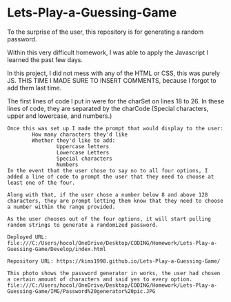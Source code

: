 # Lets-Play-a-Guessing-Game
To the surprise of the user, this repository is for generating a random password.


Within this very difficult homework, I was able to apply the Javascript I learned the past few days.

In this project, I did not mess with any of the HTML or CSS, this was purely JS.
THIS TIME I MADE SURE TO INSERT COMMENTS, because I forgot to add them last time.

The first lines of code I put in were for the charSet on lines 18 to 26.
    In these lines of code, they are separated by the charCode (Special characters, upper and lowercase, and numbers.)

    Once this was set up I made the prompt that would display to the user:
            How many characters they'd like
            Whether they'd like to add:
                    Uppercase letters
                    Lowercase Letters
                    Special characters
                    Numbers
    In the event that the user chose to say no to all four options, I added a line of code to prompt the user that they need to choose at least one of the four.

    Along with that, if the user chose a number below 8 and above 128 characters, they are prompt letting them know that they need to choose a number within the range provided.

    As the user chooses out of the four options, it will start pulling random strings to generate a randomized password.

    Deployed URL: file:///C:/Users/hocol/OneDrive/Desktop/CODING/Homework/Lets-Play-a-Guessing-Game/Develop/index.html

    Repository URL: https://kims1998.github.io/Lets-Play-a-Guessing-Game/

    This photo shows the password generator in works, the user had chosen a certain amount of characters and said yes to every option.
    file:///C:/Users/hocol/OneDrive/Desktop/CODING/Homework/Lets-Play-a-Guessing-Game/IMG/Password%20generator%20pic.JPG
